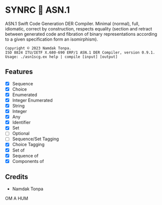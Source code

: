 SYNRC 💬 ASN.1
==============

ASN.1 Swift Code Generation DER Compiler.
Minimal (normal), full, idiomatic,
correct by construction, respects
equality (section and retract between generated
code and fibration of binary representations
according to a given specification form an isomirphism).

```
Copyright © 2023 Namdak Tonpa.
ISO 8824 ITU/IETF X.680-690 ERP/1 ASN.1 DER Compiler, version 0.9.1.
Usage: ./asn1scg.ex help | compile [input] [output]
```

Features
--------

* [x] Sequence
* [x] Choice
* [x] Enumerated
* [x] Integer Enumerated
* [x] String
* [x] Integer
* [x] Any
* [x] Identifier
* [x] Set
* [ ] Optional
* [ ] Sequence/Set Tagging
* [x] Choice Tagging
* [x] Set of
* [x] Sequence of
* [x] Components of

Credits
-------

* Namdak Tonpa

OM A HUM
